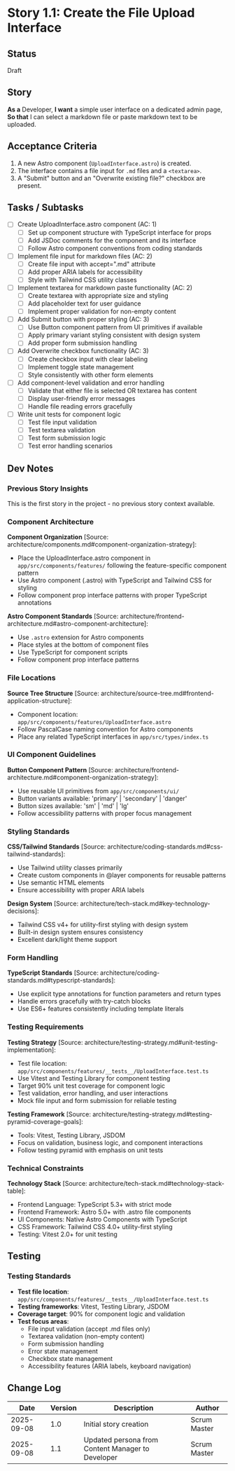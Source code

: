 # Story 1.1: Create the File Upload Interface

## Status
Draft

## Story
**As a** Developer,
**I want** a simple user interface on a dedicated admin page,
**So that** I can select a markdown file or paste markdown text to be uploaded.

## Acceptance Criteria
1. A new Astro component (`UploadInterface.astro`) is created.
2. The interface contains a file input for `.md` files and a `<textarea>`.
3. A "Submit" button and an "Overwrite existing file?" checkbox are present.

## Tasks / Subtasks
- [ ] Create UploadInterface.astro component (AC: 1)
  - [ ] Set up component structure with TypeScript interface for props
  - [ ] Add JSDoc comments for the component and its interface
  - [ ] Follow Astro component conventions from coding standards
- [ ] Implement file input for markdown files (AC: 2)
  - [ ] Create file input with accept=".md" attribute
  - [ ] Add proper ARIA labels for accessibility
  - [ ] Style with Tailwind CSS utility classes
- [ ] Implement textarea for markdown paste functionality (AC: 2)
  - [ ] Create textarea with appropriate size and styling
  - [ ] Add placeholder text for user guidance
  - [ ] Implement proper validation for non-empty content
- [ ] Add Submit button with proper styling (AC: 3)
  - [ ] Use Button component pattern from UI primitives if available
  - [ ] Apply primary variant styling consistent with design system
  - [ ] Add proper form submission handling
- [ ] Add Overwrite checkbox functionality (AC: 3)
  - [ ] Create checkbox input with clear labeling
  - [ ] Implement toggle state management
  - [ ] Style consistently with other form elements
- [ ] Add component-level validation and error handling
  - [ ] Validate that either file is selected OR textarea has content
  - [ ] Display user-friendly error messages
  - [ ] Handle file reading errors gracefully
- [ ] Write unit tests for component logic
  - [ ] Test file input validation
  - [ ] Test textarea validation
  - [ ] Test form submission logic
  - [ ] Test error handling scenarios

## Dev Notes

### Previous Story Insights
This is the first story in the project - no previous story context available.

### Component Architecture
**Component Organization** [Source: architecture/components.md#component-organization-strategy]:
- Place the UploadInterface.astro component in `app/src/components/features/` following the feature-specific component pattern
- Use Astro component (.astro) with TypeScript and Tailwind CSS for styling
- Follow component prop interface patterns with proper TypeScript annotations

**Astro Component Standards** [Source: architecture/frontend-architecture.md#astro-component-architecture]:
- Use `.astro` extension for Astro components
- Place styles at the bottom of component files
- Use TypeScript for component scripts
- Follow component prop interface patterns

### File Locations
**Source Tree Structure** [Source: architecture/source-tree.md#frontend-application-structure]:
- Component location: `app/src/components/features/UploadInterface.astro`
- Follow PascalCase naming convention for Astro components
- Place any related TypeScript interfaces in `app/src/types/index.ts`

### UI Component Guidelines
**Button Component Pattern** [Source: architecture/frontend-architecture.md#component-organization-strategy]:
- Use reusable UI primitives from `app/src/components/ui/`
- Button variants available: 'primary' | 'secondary' | 'danger'
- Button sizes available: 'sm' | 'md' | 'lg'
- Follow accessibility patterns with proper focus management

### Styling Standards
**CSS/Tailwind Standards** [Source: architecture/coding-standards.md#css-tailwind-standards]:
- Use Tailwind utility classes primarily
- Create custom components in @layer components for reusable patterns
- Use semantic HTML elements
- Ensure accessibility with proper ARIA labels

**Design System** [Source: architecture/tech-stack.md#key-technology-decisions]:
- Tailwind CSS v4+ for utility-first styling with design system
- Built-in design system ensures consistency
- Excellent dark/light theme support

### Form Handling
**TypeScript Standards** [Source: architecture/coding-standards.md#typescript-standards]:
- Use explicit type annotations for function parameters and return types
- Handle errors gracefully with try-catch blocks
- Use ES6+ features consistently including template literals

### Testing Requirements
**Testing Strategy** [Source: architecture/testing-strategy.md#unit-testing-implementation]:
- Test file location: `app/src/components/features/__tests__/UploadInterface.test.ts`
- Use Vitest and Testing Library for component testing
- Target 90% unit test coverage for component logic
- Test validation, error handling, and user interactions
- Mock file input and form submission for reliable testing

**Testing Framework** [Source: architecture/testing-strategy.md#testing-pyramid-coverage-goals]:
- Tools: Vitest, Testing Library, JSDOM
- Focus on validation, business logic, and component interactions
- Follow testing pyramid with emphasis on unit tests

### Technical Constraints
**Technology Stack** [Source: architecture/tech-stack.md#technology-stack-table]:
- Frontend Language: TypeScript 5.3+ with strict mode
- Frontend Framework: Astro 5.0+ with .astro file components
- UI Components: Native Astro Components with TypeScript
- CSS Framework: Tailwind CSS 4.0+ utility-first styling
- Testing: Vitest 2.0+ for unit testing

## Testing

### Testing Standards
- **Test file location**: `app/src/components/features/__tests__/UploadInterface.test.ts`
- **Testing frameworks**: Vitest, Testing Library, JSDOM
- **Coverage target**: 90% for component logic and validation
- **Test focus areas**:
  - File input validation (accept .md files only)
  - Textarea validation (non-empty content)
  - Form submission handling
  - Error state management
  - Checkbox state management
  - Accessibility features (ARIA labels, keyboard navigation)

## Change Log
| Date | Version | Description | Author |
|------|---------|-------------|--------|
| 2025-09-08 | 1.0 | Initial story creation | Scrum Master |
| 2025-09-08 | 1.1 | Updated persona from Content Manager to Developer | Scrum Master |
